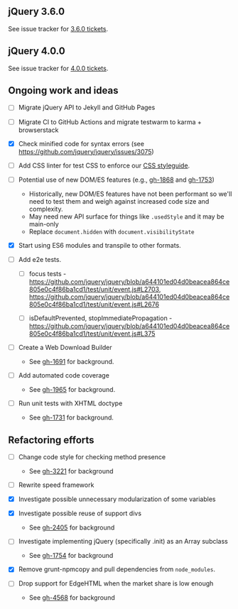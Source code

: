 ## jQuery 3.6.0

See issue tracker for [3.6.0 tickets](https://github.com/jquery/jquery/milestone/22).

## jQuery 4.0.0

See issue tracker for [4.0.0 tickets](https://github.com/jquery/jquery/milestone/7).

## Ongoing work and ideas

* [ ] Migrate jQuery API to Jekyll and GitHub Pages
* [ ] Migrate CI to GitHub Actions and migrate testwarm to karma + browserstack
* [x] Check minified code for syntax errors (see https://github.com/jquery/jquery/issues/3075)
* [ ] Add CSS linter for test CSS to enforce our [CSS styleguide](http://contribute.jquery.org/style-guide/css/).

* [ ] Potential use of new DOM/ES features (e.g., [gh-1868](https://github.com/jquery/jquery/issues/1868) and [gh-1753](https://github.com/jquery/jquery/issues/1753))
  - Historically, new DOM/ES features have not been performant so we'll need to test them and weigh against increased code size and complexity.
  - May need new API surface for things like `.usedStyle` and it may be main-only
  - Replace `document.hidden` with `document.visibilityState`

* [x] Start using ES6 modules and transpile to other formats.

* [ ] Add e2e tests.
  - [ ] focus tests - https://github.com/jquery/jquery/blob/a644101ed04d0beacea864ce805e0c4f86ba1cd1/test/unit/event.js#L2703, https://github.com/jquery/jquery/blob/a644101ed04d0beacea864ce805e0c4f86ba1cd1/test/unit/event.js#L2676

  - [ ] isDefaultPrevented, stopImmediatePropagation - https://github.com/jquery/jquery/blob/a644101ed04d0beacea864ce805e0c4f86ba1cd1/test/unit/event.js#L375

* [ ] Create a Web Download Builder
  - See [gh-1691](https://github.com/jquery/jquery/issues/1691) for background.

* [ ] Add automated code coverage
  - See [gh-1965](https://github.com/jquery/jquery/issues/1965) for background.

* [ ] Run unit tests with XHTML doctype
  - See [gh-1731](https://github.com/jquery/jquery/issues/1731) for background.

## Refactoring efforts

* [ ] Change code style for checking method presence
  - See [gh-3221](https://github.com/jquery/jquery/pull/3221) for background

* [ ] Rewrite speed framework

* [x] Investigate possible unnecessary modularization of some variables

* [x] Investigate possible reuse of support divs
  - See [gh-2405](https://github.com/jquery/jquery/issues/2405) for background

* [ ] Investigate implementing jQuery (specifically .init) as an Array subclass
  - See [gh-1754](https://github.com/jquery/jquery/issues/1754) for background

* [x] Remove grunt-npmcopy and pull dependencies from `node_modules`.

* [ ] Drop support for EdgeHTML when the market share is low enough
  - See [gh-4568](https://github.com/jquery/jquery/issues/4568) for background